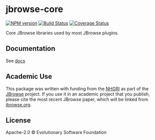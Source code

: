 # jbrowse-core

[![NPM version](https://img.shields.io/npm/v/@jbrowse/core.svg?style=flat-square)](https://npmjs.org/package/@jbrowse/core)
[![Build Status](https://img.shields.io/travis/GMOD/jbrowse-components/master.svg?style=flat-square)](https://travis-ci.org/GMOD/jbrowse-components) [![Coverage Status](https://img.shields.io/codecov/c/github/GMOD/jbrowse-components/master.svg?style=flat-square)](https://codecov.io/gh/GMOD/jbrowse-components/branch/master)

Core JBrowse libraries used by most JBrowse plugins.

## Documentation

See [docs](docs/README.md)

## Academic Use

This package was written with funding from the [NHGRI](http://genome.gov) as part of the [JBrowse](http://jbrowse.org) project. If you use it in an academic project that you publish, please cite the most recent JBrowse paper, which will be linked from [jbrowse.org](http://jbrowse.org).

## License

Apache-2.0 © Evolutionary Software Foundation
